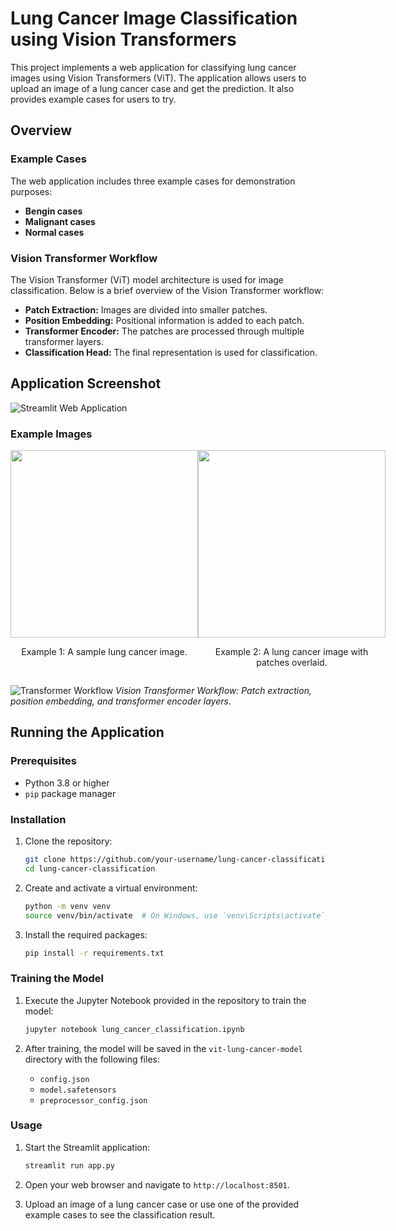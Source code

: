 # Lung Cancer Image Classification using Vision Transformers

This project implements a web application for classifying lung cancer images using Vision Transformers (ViT). The application allows users to upload an image of a lung cancer case and get the prediction. It also provides example cases for users to try.

## Overview

### Example Cases

The web application includes three example cases for demonstration purposes:

- **Bengin cases**
- **Malignant cases**
- **Normal cases**

### Vision Transformer Workflow

The Vision Transformer (ViT) model architecture is used for image classification. Below is a brief overview of the Vision Transformer workflow:

- **Patch Extraction:** Images are divided into smaller patches.
- **Position Embedding:** Positional information is added to each patch.
- **Transformer Encoder:** The patches are processed through multiple transformer layers.
- **Classification Head:** The final representation is used for classification.

## Application Screenshot

![Streamlit Web Application](https://github.com/user-attachments/assets/423fa1b7-8fb4-4988-95b0-a685065476f2)

### Example Images

<div style="display: flex; justify-content: space-around;">
    <div style="text-align: center;">
        <img src="https://github.com/user-attachments/assets/c657d535-8674-4713-a47c-ae35e237ff02" width="300"/>
        <p>Example 1: A sample lung cancer image.</p>
    </div>
    <div style="text-align: center;">
        <img src="https://github.com/user-attachments/assets/3e69bfb1-8f30-4c07-9b57-aa16dae884c9" width="300"/>
        <p>Example 2: A lung cancer image with patches overlaid.</p>
    </div>
</div>

![Transformer Workflow](https://github.com/user-attachments/assets/ebf0dd43-67c7-4f30-aaaa-cf7de06539d1)
*Vision Transformer Workflow: Patch extraction, position embedding, and transformer encoder layers.*

## Running the Application

### Prerequisites

- Python 3.8 or higher
- `pip` package manager

### Installation

1. Clone the repository:

    ```sh
    git clone https://github.com/your-username/lung-cancer-classification.git
    cd lung-cancer-classification
    ```

2. Create and activate a virtual environment:

    ```sh
    python -m venv venv
    source venv/bin/activate  # On Windows, use `venv\Scripts\activate`
    ```

3. Install the required packages:

    ```sh
    pip install -r requirements.txt
    ```

### Training the Model

1. Execute the Jupyter Notebook provided in the repository to train the model:

    ```sh
    jupyter notebook lung_cancer_classification.ipynb
    ```

2. After training, the model will be saved in the `vit-lung-cancer-model` directory with the following files:
    - `config.json`
    - `model.safetensors`
    - `preprocessor_config.json`

### Usage

1. Start the Streamlit application:

    ```sh
    streamlit run app.py
    ```
    
2. Open your web browser and navigate to `http://localhost:8501`.

3. Upload an image of a lung cancer case or use one of the provided example cases to see the classification result.


